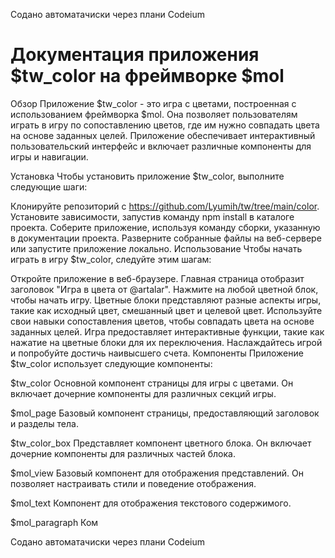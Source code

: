 Содано автоматачиски через плани Codeium

# Документация приложения $tw_color на фреймворке $mol
Обзор
Приложение $tw_color - это игра с цветами, построенная с использованием фреймворка $mol. Она позволяет пользователям играть в игру по сопоставлению цветов, где им нужно совпадать цвета на основе заданных целей. Приложение обеспечивает интерактивный пользовательский интерфейс и включает различные компоненты для игры и навигации.

Установка
Чтобы установить приложение $tw_color, выполните следующие шаги:

Клонируйте репозиторий с https://github.com/Lyumih/tw/tree/main/color.
Установите зависимости, запустив команду npm install в каталоге проекта.
Соберите приложение, используя команду сборки, указанную в документации проекта.
Разверните собранные файлы на веб-сервере или запустите приложение локально.
Использование
Чтобы начать играть в игру $tw_color, следуйте этим шагам:

Откройте приложение в веб-браузере.
Главная страница отобразит заголовок "Игра в цвета от @artalar".
Нажмите на любой цветной блок, чтобы начать игру.
Цветные блоки представляют разные аспекты игры, такие как исходный цвет, смешанный цвет и целевой цвет.
Используйте свои навыки сопоставления цветов, чтобы совпадать цвета на основе заданных целей.
Игра предоставляет интерактивные функции, такие как нажатие на цветные блоки для их переключения.
Наслаждайтесь игрой и попробуйте достичь наивысшего счета.
Компоненты
Приложение $tw_color использует следующие компоненты:

$tw_color
Основной компонент страницы для игры с цветами. Он включает дочерние компоненты для различных секций игры.

$mol_page
Базовый компонент страницы, предоставляющий заголовок и разделы тела.

$tw_color_box
Представляет компонент цветного блока. Он включает дочерние компоненты для различных частей блока.

$mol_view
Базовый компонент для отображения представлений. Он позволяет настраивать стили и поведение отображения.

$mol_text
Компонент для отображения текстового содержимого.

$mol_paragraph
Ком

Содано автоматачиски через плани Codeium
